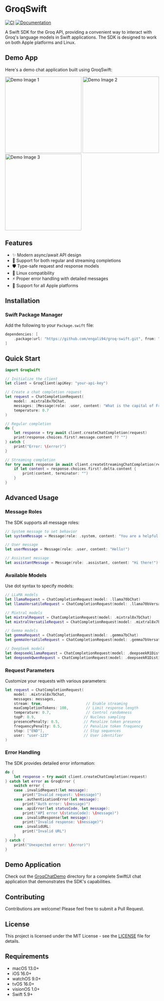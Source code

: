 # GroqSwift

[![CI](https://github.com/engali94/groq_swift/actions/workflows/ci.yml/badge.svg)](https://github.com/engali94/groq_swift/actions/workflows/ci.yml)
[![Documentation](https://img.shields.io/badge/docs-github.io-blue.svg)](https://engali94.github.io/groq_swift/documentation/groqswift/)

A Swift SDK for the Groq API, providing a convenient way to interact with Groq's language models in Swift applications. The SDK is designed to work on both Apple platforms and Linux.

## Demo App

Here's a demo chat application built using GroqSwift:

<img src="Examples/Resources/1.png" width="250" alt="Demo Image 1"> <img src="Examples/Resources/2.png" width="250" alt="Demo Image 2"> <img src="Examples/Resources/3.png" width="250" alt="Demo Image 3">

## Features

- ✨ Modern async/await API design
- 🔄 Support for both regular and streaming completions
- 🛡️ Type-safe request and response models
- 🐧 Linux compatibility
- ⚡️ Proper error handling with detailed messages
- 📱 Support for all Apple platforms

## Installation

### Swift Package Manager

Add the following to your `Package.swift` file:

```swift
dependencies: [
    .package(url: "https://github.com/engali94/groq-swift.git", from: "0.1.0")
]
```

## Quick Start

```swift
import GroqSwift

// Initialize the client
let client = GroqClient(apiKey: "your-api-key")

// Create a chat completion request
let request = ChatCompletionRequest(
    model: .mixtral8x7bChat, 
    messages: [Message(role: .user, content: "What is the capital of France?")],
    temperature: 0.7
)

// Regular completion
do {
    let response = try await client.createChatCompletion(request)
    print(response.choices.first?.message.content ?? "")
} catch {
    print("Error: \(error)")
}

// Streaming completion
for try await response in await client.createStreamingChatCompletion(request) {
    if let content = response.choices.first?.delta.content {
        print(content, terminator: "")
    }
}
```

## Advanced Usage

### Message Roles

The SDK supports all message roles:

```swift
// System message to set behavior
let systemMessage = Message(role: .system, content: "You are a helpful assistant")

// User message
let userMessage = Message(role: .user, content: "Hello!")

// Assistant message
let assistantMessage = Message(role: .assistant, content: "Hi there!")
```

### Available Models

Use dot syntax to specify models:

```swift
// LLaMA models
let llamaRequest = ChatCompletionRequest(model: .llama70bChat)
let llamaVersatileRequest = ChatCompletionRequest(model: .llama70bVersatile)

// Mixtral models
let mixtralRequest = ChatCompletionRequest(model: .mixtral8x7bChat)
let mixtralVersatileRequest = ChatCompletionRequest(model: .mixtral8x7bVersatile)

// Gemma models
let gemmaRequest = ChatCompletionRequest(model: .gemma7bChat)
let gemmaVersatileRequest = ChatCompletionRequest(model: .gemma7bVersatile)

// DeepSeek models
let deepseekLlamaRequest = ChatCompletionRequest(model: .deepseekR1DistillLlama70b)
let deepseekQwenRequest = ChatCompletionRequest(model: .deepseekR1DistillQwen32b)
```

### Request Parameters

Customize your requests with various parameters:

```swift
let request = ChatCompletionRequest(
    model: .mixtral8x7bChat,
    messages: messages,
    stream: true,                    // Enable streaming
    maxCompletionTokens: 100,        // Limit response length
    temperature: 0.7,                // Control randomness
    topP: 0.9,                      // Nucleus sampling
    presencePenalty: 0.5,           // Penalize token presence
    frequencyPenalty: 0.5,          // Penalize token frequency
    stop: ["END"],                  // Stop sequences
    user: "user-123"                // User identifier
)
```

### Error Handling

The SDK provides detailed error information:

```swift
do {
    let response = try await client.createChatCompletion(request)
} catch let error as GroqError {
    switch error {
    case .invalidRequest(let message):
        print("Invalid request: \(message)")
    case .authenticationError(let message):
        print("Auth error: \(message)")
    case .apiError(let statusCode, let message):
        print("API error \(statusCode): \(message)")
    case .invalidResponse(let message):
        print("Invalid response: \(message)")
    case .invalidURL:
        print("Invalid URL")
    }
} catch {
    print("Unexpected error: \(error)")
}
```

## Demo Application

Check out the [GroqChatDemo](Examples/GroqChatDemo) directory for a complete SwiftUI chat application that demonstrates the SDK's capabilities.

## Contributing

Contributions are welcome! Please feel free to submit a Pull Request.

## License

This project is licensed under the MIT License - see the [LICENSE](LICENSE) file for details.

## Requirements

- macOS 13.0+
- iOS 16.0+
- watchOS 9.0+
- tvOS 16.0+
- visionOS 1.0+
- Swift 5.9+
